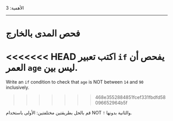 الأهمية: 3

---

# فحص المدى بالخارج

<<<<<<< HEAD
اكتب تعبير `if` يفحص أن العمر `age` ليس بين.
=======
Write an `if` condition to check that `age` is NOT between `14` and `90` inclusively.
>>>>>>> 468e3552884851fcef331fbdfd58096652964b5f

قم بالحل بطريقتين مختلفتين: الأولى باستخدام NOT `!` والثانية بدونها.

